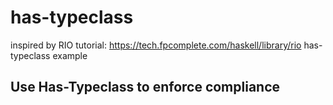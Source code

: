 # has-typeclass

inspired by RIO tutorial: <https://tech.fpcomplete.com/haskell/library/rio>
has-typeclass example

## Use Has-Typeclass to enforce compliance
